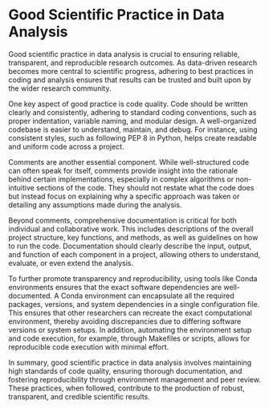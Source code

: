 # Good Scientific Practice in Data Analysis

Good scientific practice in data analysis is crucial to ensuring reliable, transparent, and reproducible research outcomes. As data-driven research becomes more central to scientific progress, adhering to best practices in coding and analysis ensures that results can be trusted and built upon by the wider research community.

One key aspect of good practice is code quality. Code should be written clearly and consistently, adhering to standard coding conventions, such as proper indentation, variable naming, and modular design. A well-organized codebase is easier to understand, maintain, and debug. For instance, using consistent styles, such as following PEP 8 in Python, helps create readable and uniform code across a project.

Comments are another essential component. While well-structured code can often speak for itself, comments provide insight into the rationale behind certain implementations, especially in complex algorithms or non-intuitive sections of the code. They should not restate what the code does but instead focus on explaining why a specific approach was taken or detailing any assumptions made during the analysis.

Beyond comments, comprehensive documentation is critical for both individual and collaborative work. This includes descriptions of the overall project structure, key functions, and methods, as well as guidelines on how to run the code. Documentation should clearly describe the input, output, and function of each component in a project, allowing others to understand, evaluate, or even extend the analysis.

To further promote transparency and reproducibility, using tools like Conda environments ensures that the exact software dependencies are well-documented. A Conda environment can encapsulate all the required packages, versions, and system dependencies in a single configuration file. This ensures that other researchers can recreate the exact computational environment, thereby avoiding discrepancies due to differing software versions or system setups. In addition, automating the environment setup and code execution, for example, through Makefiles or scripts, allows for reproducible code execution with minimal effort.

In summary, good scientific practice in data analysis involves maintaining high standards of code quality, ensuring thorough documentation, and fostering reproducibility through environment management and peer review. These practices, when followed, contribute to the production of robust, transparent, and credible scientific results.

